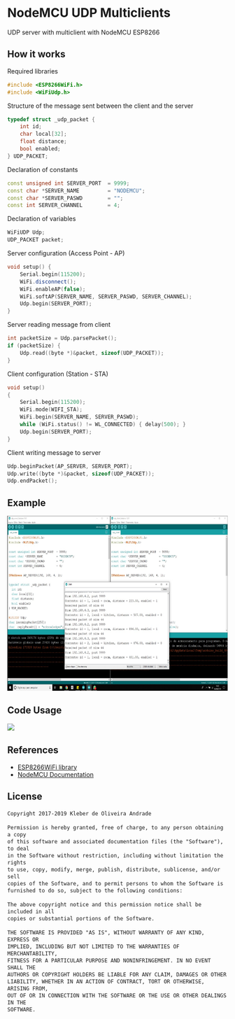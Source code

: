 # NodeMCU UDP Multiclients

UDP server with multiclient with NodeMCU ESP8266

## How it works

Required libraries

```cpp
#include <ESP8266WiFi.h>
#include <WiFiUdp.h>
```

Structure of the message sent between the client and the server

```cpp
typedef struct _udp_packet {
    int id;
    char local[32];
    float distance;
    bool enabled;
} UDP_PACKET;
```

Declaration of constants

```cpp
const unsigned int SERVER_PORT  = 9999;
const char *SERVER_NAME         = "NODEMCU";
const char *SERVER_PASWD        = "";
const int SERVER_CHANNEL        = 4;
```

Declaration of variables

```cpp
WiFiUDP Udp;
UDP_PACKET packet;
```

Server configuration (Access Point - AP)

```cpp
void setup() {
    Serial.begin(115200);
    WiFi.disconnect();
    WiFi.enableAP(false);
    WiFi.softAP(SERVER_NAME, SERVER_PASWD, SERVER_CHANNEL);
    Udp.begin(SERVER_PORT);
}
```

Server reading message from client

```cpp
int packetSize = Udp.parsePacket();
if (packetSize) {
    Udp.read((byte *)&packet, sizeof(UDP_PACKET));
}
```

Client configuration (Station - STA)

```cpp
void setup()
{
    Serial.begin(115200);
    WiFi.mode(WIFI_STA);
    WiFi.begin(SERVER_NAME, SERVER_PASWD);
    while (WiFi.status() != WL_CONNECTED) { delay(500); }
    Udp.begin(SERVER_PORT);
}
```

Client writing message to server

```cpp
Udp.beginPacket(AP_SERVER, SERVER_PORT);
Udp.write((byte *)&packet, sizeof(UDP_PACKET));
Udp.endPacket();
```

## Example

<p align="left">
  <img src="https://github.com/kleberandrade/nodemcu-udp-multiclient/blob/master/figures/sample.jpeg" height="400"/>
</p>

## Code Usage

[![](http://img.youtube.com/vi/j2EpkgpPG8g/0.jpg)](http://www.youtube.com/watch?v=j2EpkgpPG8g "")


## References

- [ESP8266WiFi library](https://arduino-esp8266.readthedocs.io/en/latest/esp8266wifi/readme.html)
- [NodeMCU Documentation](https://nodemcu.readthedocs.io/en/master/modules/wifi/#wifisetmode) 

## License

    Copyright 2017-2019 Kleber de Oliveira Andrade

    Permission is hereby granted, free of charge, to any person obtaining a copy
    of this software and associated documentation files (the "Software"), to deal
    in the Software without restriction, including without limitation the rights
    to use, copy, modify, merge, publish, distribute, sublicense, and/or sell
    copies of the Software, and to permit persons to whom the Software is
    furnished to do so, subject to the following conditions:

    The above copyright notice and this permission notice shall be included in all
    copies or substantial portions of the Software.

    THE SOFTWARE IS PROVIDED "AS IS", WITHOUT WARRANTY OF ANY KIND, EXPRESS OR
    IMPLIED, INCLUDING BUT NOT LIMITED TO THE WARRANTIES OF MERCHANTABILITY,
    FITNESS FOR A PARTICULAR PURPOSE AND NONINFRINGEMENT. IN NO EVENT SHALL THE
    AUTHORS OR COPYRIGHT HOLDERS BE LIABLE FOR ANY CLAIM, DAMAGES OR OTHER
    LIABILITY, WHETHER IN AN ACTION OF CONTRACT, TORT OR OTHERWISE, ARISING FROM,
    OUT OF OR IN CONNECTION WITH THE SOFTWARE OR THE USE OR OTHER DEALINGS IN THE
    SOFTWARE.